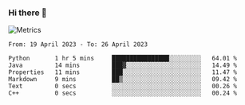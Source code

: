 ### Hi there 👋

![Metrics](https://github.com/radoapx/radoapx/blob/main/github-metrics.svg)

<!--START_SECTION:waka-->

```text
From: 19 April 2023 - To: 26 April 2023

Python       1 hr 5 mins     ████████████████░░░░░░░░░   64.01 %
Java         14 mins         ███▓░░░░░░░░░░░░░░░░░░░░░   14.49 %
Properties   11 mins         ███░░░░░░░░░░░░░░░░░░░░░░   11.47 %
Markdown     9 mins          ██▒░░░░░░░░░░░░░░░░░░░░░░   09.42 %
Text         0 secs          ░░░░░░░░░░░░░░░░░░░░░░░░░   00.26 %
C++          0 secs          ░░░░░░░░░░░░░░░░░░░░░░░░░   00.24 %
```

<!--END_SECTION:waka-->

<!--
**radoapx/radoapx** is a ✨ _special_ ✨ repository because its `README.md` (this file) appears on your GitHub profile.

Here are some ideas to get you started:

- 🔭 I’m currently working on ...
- 🌱 I’m currently learning ...
- 👯 I’m looking to collaborate on ...
- 🤔 I’m looking for help with ...
- 💬 Ask me about ...
- 📫 How to reach me: ...
- 😄 Pronouns: ...
- ⚡ Fun fact: ...
-->
